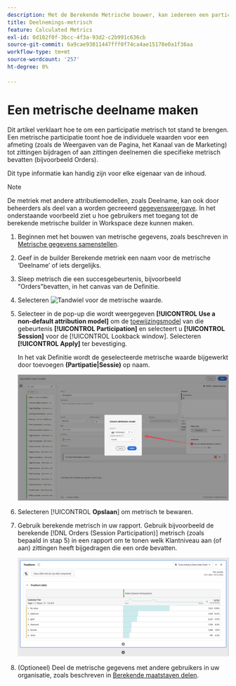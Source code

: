 ```yaml
---
description: Met de Berekende Metrische bouwer, kan iedereen een participatie metrisch tot stand brengen.
title: Deelnemings-metrisch
feature: Calculated Metrics
exl-id: 0d102f0f-3bcc-4f3a-93d2-c2b991c636cb
source-git-commit: 6a9cae93011447fff0f74ca4ae15178e0a1f36aa
workflow-type: tm+mt
source-wordcount: '257'
ht-degree: 0%

---
```


# Een metrische deelname maken

Dit artikel verklaart hoe te om een participatie metrisch tot stand te brengen. Een metrische participatie toont hoe de individuele waarden voor een afmeting (zoals de Weergaven van de Pagina, het Kanaal van de Marketing) tot zittingen bijdragen of aan zittingen deelnemen die specifieke metrisch bevatten (bijvoorbeeld Orders).

Dit type informatie kan handig zijn voor elke eigenaar van de inhoud.

>[!NOTE]
>
>De metriek met andere attributiemodellen, zoals Deelname, kan ook door beheerders als deel van a worden gecreeerd [gegevensweergave](https://experienceleague.adobe.com/docs/analytics-platform/using/cja-dataviews/data-views.html). In het onderstaande voorbeeld ziet u hoe gebruikers met toegang tot de berekende metrische builder in Workspace deze kunnen maken.


1. Beginnen met het bouwen van metrische gegevens, zoals beschreven in [Metrische gegevens samenstellen](/help/components/calc-metrics/cm-workflow/cm-build-metrics.md).
1. Geef in de builder Berekende metriek een naam voor de metrische ‘Deelname’ of iets dergelijks.
1. Sleep metrisch die een succesgebeurtenis, bijvoorbeeld &quot;Orders&quot;bevatten, in het canvas van de Definitie.
1. Selecteren ![Tandwiel](https://spectrum.adobe.com/static/icons/workflow_18/Smock_Settings_18_N.svg) voor de metrische waarde.
1. Selecteer in de pop-up die wordt weergegeven **[!UICONTROL Use a non-default attribution model]** om de [toewijzingsmodel](/help/components/calc-metrics/cm-workflow/m-metric-type-alloc.md) van die gebeurtenis **[!UICONTROL Participation]** en selecteert u **[!UICONTROL Session]** voor de [!UICONTROL Lookback window]. Selecteren **[!UICONTROL Apply]** ter bevestiging.

   In het vak Definitie wordt de geselecteerde metrische waarde bijgewerkt door toevoegen  **(Partipatie|Sessie)** op naam.

   ![](assets/participation-setup.png)



1. Selecteren [!UICONTROL **Opslaan**] om metrisch te bewaren.
1. Gebruik berekende metrisch in uw rapport. Gebruik bijvoorbeeld de berekende [!DNL Orders (Session Participation)] metrisch (zoals bepaald in stap 5) in een rapport om te tonen welk Klantniveau aan (of aan) zittingen heeft bijgedragen die een orde bevatten.

   ![](assets/participation-pages-customer-tier.png)

1. (Optioneel) Deel de metrische gegevens met andere gebruikers in uw organisatie, zoals beschreven in [Berekende maatstaven delen](/help/components/calc-metrics/cm-workflow/cm-sharing.md).
